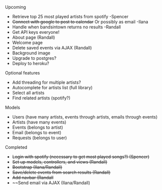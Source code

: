 Upcoming
- Retrieve top 25 most played artists from spotify        -Spencer
- ~~Connect with google to post to calendar~~
  Or possibly as email                                    -Ilana
- Handle when bandsintown returns no results              -Randall
- Get API keys everyone!
- About page  (Randall)
- Welcome page
- Delete saved events via AJAX (Randall)
- Background image
- Upgrade to postgres?
- Deploy to heroku?

Optional features
- Add threading for multiple artists?
- Autocomplete for artists list (full library)
- Select all artists
- Find related artists (spotify?)

Models
- Users (have many artists, events through artists, emails through events)
- Artists (have many events)
- Events (belongs to artist)
- Email (belongs to event)
- Requests (belongs to user)

Completed
- ~~Login with spotify (necessary to get most played songs?) (Spencer)~~
- ~~Set up models, controllers, and views (Randall)~~
- ~~Bootstrap (Ilana/Randall)~~
- ~~Save/delete events from search results (Randall)~~
- ~~Add navbar (Randall~~
- ~~Send email via AJAX (Ilana/Randall)
